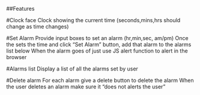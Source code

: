 ##Features

#Clock face
Clock showing the current time (seconds,mins,hrs should change as time changes)

#Set Alarm
Provide input boxes to set an alarm (hr,min,sec, am/pm)
Once the sets the time and click “Set Alarm” button, add that alarm to the alarms list below
When the alarm goes of just use JS alert function to alert in the browser

#Alarms list
Display a list of all the alarms set by user

#Delete alarm
For each alarm give a delete button to delete the alarm
When the user deletes an alarm make sure it “does not alerts the user”

